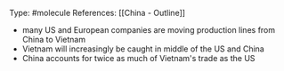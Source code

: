 Type: #molecule 
References: [[China - Outline]]

- many US and European companies are moving production lines from China to Vietnam
- Vietnam will increasingly be caught in middle of the US and China
- China accounts for twice as much of Vietnam's trade as the US
	